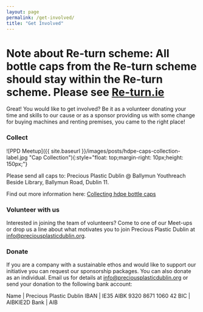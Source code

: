 ```yaml
---
layout: page
permalink: /get-involved/
title: "Get Involved"
---
```


# Note about Re-turn scheme: All bottle caps from the Re-turn scheme should stay within the Re-turn scheme. Please see [Re-turn.ie](https://re-turn.ie)

Great! You would like to get involved? Be it as a volunteer donating your time and skills to our cause or as a sponsor providing us with some change for buying machines and renting premises, you came to the right place!

### Collect

![PPD Meetup]({{ site.baseurl }}/images/posts/hdpe-caps-collection-label.jpg "Cap Collection"){:style="float: top;margin-right: 10px;height: 150px;"}

Please send all caps to: Precious Plastic Dublin @ Ballymun Youthreach Beside Library, Ballymun Road, Dublin 11.

Find out more information here: [Collecting hdpe bottle caps](https://www.preciousplasticdublin.org/collecting-hdpe-bottle-caps-recycling/)

### Volunteer with us

Interested in joining the team of volunteers? Come to one of our Meet-ups or drop us a line about what motivates you to join Precious Plastic Dublin at [info@preciousplasticdublin.org](mailto:info@preciousplasticdublin.org).

### Donate

If you are a company with a sustainable ethos and would like to support our initiative you can request our sponsorship packages. You can also donate as an individual. Email us for details at [info@preciousplasticdublin.org](mailto:info@preciousplasticdublin.org) or send your donation to the following bank account:

Name | Precious Plastic Dublin
IBAN | IE35 AIBK 9320 8671 1060 42
BIC | AIBKIE2D
Bank | AIB



